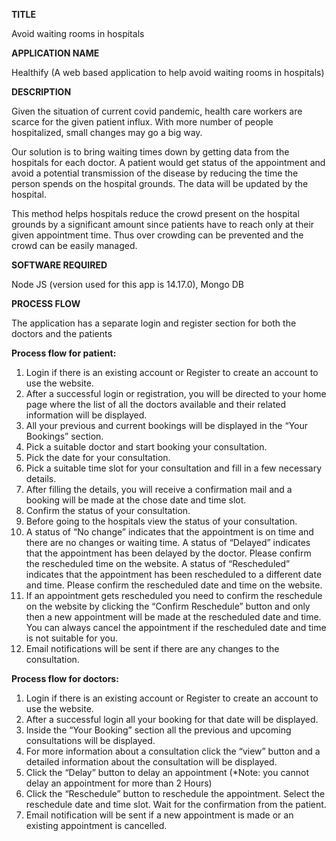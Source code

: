 **TITLE** 

Avoid waiting rooms in hospitals

**APPLICATION NAME** 

Healthify (A web based application to help avoid waiting rooms in hospitals)

**DESCRIPTION**

Given the situation of current covid pandemic, health care workers are scarce for the given patient influx. With more number of people hospitalized, small changes may go a big way.

Our solution is to bring waiting times down by getting data from the hospitals for each doctor. A patient would get status of the appointment and avoid a potential transmission of the disease by reducing the time the person spends on the hospital grounds. The data will be updated by the hospital.

This method helps hospitals reduce the crowd present on the hospital grounds by a significant amount since patients have to reach only at their given appointment time. Thus over crowding can be prevented and the crowd can be easily managed.

**SOFTWARE REQUIRED**

Node JS (version used for this app is 14.17.0), 
 Mongo DB
 
**PROCESS FLOW**

The application has a separate login and register section for both the doctors and the patients

**Process flow for patient:**

1.	Login if there is an existing account or Register to create an account to use the website.
2.	After a successful login or registration, you will be directed to your home page where the list of all the doctors available and their related information will be displayed.
3.	All your previous and current bookings will be displayed in the “Your Bookings” section.
4.	Pick a suitable doctor and start booking your consultation.
5.	Pick the date for your consultation.
6.	Pick a suitable time slot for your consultation and fill in a few necessary details.
7.	After filling the details, you will receive a confirmation mail and a booking will be made at the chose date and time slot.
8.	Confirm the status of your consultation.
9.	Before going to the hospitals view the status of your consultation.
10.	A status of “No change” indicates that the appointment is on time and there are no changes or waiting time. A status of “Delayed” indicates that the appointment has been delayed by the doctor. Please confirm the rescheduled time on the website. A status of “Rescheduled” indicates that the appointment has been rescheduled to a different date and time. Please confirm the rescheduled date and time on the website.
11.	If an appointment gets rescheduled you need to confirm the reschedule on the website by clicking the “Confirm Reschedule” button and only then a new appointment will be made at the rescheduled date and time. You can always cancel the appointment if the rescheduled date and time is not suitable for you.
12.	Email notifications will be sent if there are any changes to the consultation.

**Process flow for doctors:**

1.	Login if there is an existing account or Register to create an account to use the website.
2.	After a successful login all your booking for that date will be displayed.
3.	Inside the “Your Booking” section all the previous and upcoming consultations will be displayed.
4.	For more information about a consultation click the “view” button and a detailed information about the consultation will be displayed.
5.	Click the “Delay” button to delay an appointment (*Note: you cannot delay an appointment for more than 2 Hours)
6.	Click the “Reschedule” button to reschedule the appointment. Select the reschedule date and time slot. Wait for the confirmation from the patient.
7.	Email notification will be sent if a new appointment is made or an existing appointment is cancelled.



